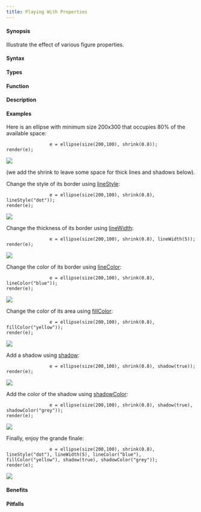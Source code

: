 ```yaml
---
title: Playing With Properties
---
```


#### Synopsis

Illustrate the effect of various figure properties.

#### Syntax

#### Types

#### Function

#### Description

#### Examples

Here is an ellipse with minimum size 200x300 that occupies 80% of the available space:
```rascal-figure,width=,height=,file=e1.png
                e = ellipse(size(200,100), shrink(0.8));
render(e);
```

![]((e1.png))

(we add the shrink to leave some space for thick lines and shadows below).

Change the style of its border using [lineStyle]((Library:Properties-lineStyle)):
```rascal-figure,width=,height=,file=e2.png
                e = ellipse(size(200,100), shrink(0.8), lineStyle("dot"));
render(e);
```

![]((e2.png))


Change the thickness of its border using [lineWidth]((Library:Properties-lineWidth)):
```rascal-figure,width=,height=,file=e3.png
                e = ellipse(size(200,100), shrink(0.8), lineWidth(5));
render(e);
```

![]((e3.png))


Change the color of its border using [lineColor]((Library:Properties-lineColor)):
```rascal-figure,width=,height=,file=e4.png
                e = ellipse(size(200,100), shrink(0.8), lineColor("blue"));
render(e);
```

![]((e4.png))


Change the color of its area using [fillColor]((Library:Properties-fillColor)):
```rascal-figure,width=,height=,file=e5.png
                e = ellipse(size(200,100), shrink(0.8), fillColor("yellow"));
render(e);
```

![]((e5.png))


Add a shadow using [shadow]((Library:Properties-shadow)):
```rascal-figure,width=,height=,file=e6.png
                e = ellipse(size(200,100), shrink(0.8), shadow(true));
render(e);
```

![]((e6.png))


Add the color of the shadow using [shadowColor]((Library:Properties-shadowColor)):
```rascal-figure,width=,height=,file=e7.png
                e = ellipse(size(200,100), shrink(0.8), shadow(true), shadowColor("grey"));
render(e);
```

![]((e7.png))


Finally, enjoy the grande finale:
```rascal-figure,width=,height=,file=e8.png
                e = ellipse(size(200,100), shrink(0.8), lineStyle("dot"), lineWidth(5), lineColor("blue"), fillColor("yellow"), shadow(true), shadowColor("grey"));
render(e);
```

![]((e8.png))




#### Benefits

#### Pitfalls

